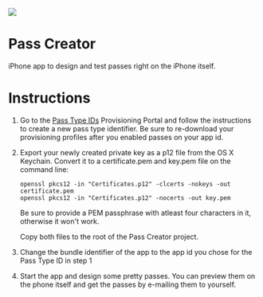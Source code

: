 ![](https://raw.github.com/PaulWagener/Pass-Creator/master/Icon@2x.png)

Pass Creator
============

iPhone app to design and test passes right on the iPhone itself.

Instructions
==========================

1. Go to the [Pass Type IDs](https://developer.apple.com/ios/manage/passtypeids/index.action) Provisioning Portal and
follow the instructions to create a new pass type identifier.
   Be sure to re-download your provisioning profiles after you enabled passes on your app id.

2. Export your newly created private key as a p12 file from the OS X Keychain.
   Convert it to a certificate.pem and key.pem file on the command line:

   ```
   openssl pkcs12 -in "Certificates.p12" -clcerts -nokeys -out certificate.pem 
   openssl pkcs12 -in "Certificates.p12" -nocerts -out key.pem
   ```
   Be sure to provide a PEM passphrase with atleast four characters in it, otherwise it won't work.
   
   Copy both files to the root of the Pass Creator project.

3. Change the bundle identifier of the app to the app id you chose for the Pass Type ID in step 1

4. Start the app and design some pretty passes. You can preview them on the phone itself
   and get the passes by e-mailing them to yourself.
